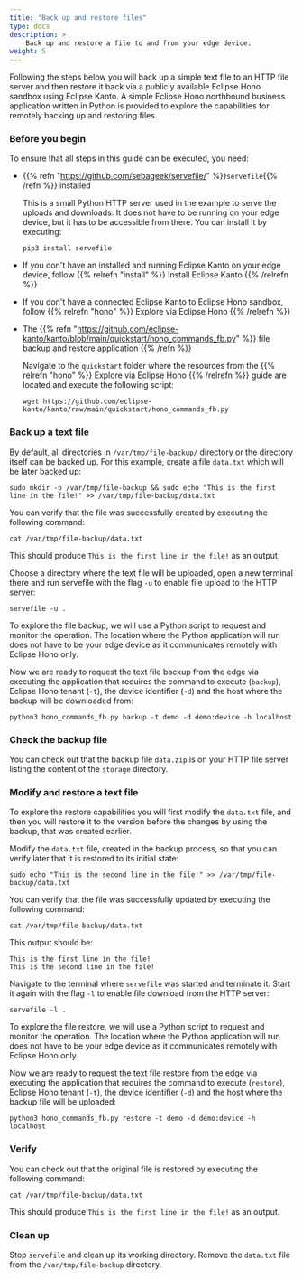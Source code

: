 ```yaml
---
title: "Back up and restore files"
type: docs
description: >
    Back up and restore a file to and from your edge device.
weight: 5
---
```


Following the steps below you will back up a simple text file to an HTTP file server
and then restore it back via a publicly available Eclipse Hono sandbox using Eclipse Kanto.
A simple Eclipse Hono northbound business application written in Python is
provided to explore the capabilities for remotely backing up and restoring files.

### Before you begin

To ensure that all steps in this guide can be executed, you need:

* {{% refn "https://github.com/sebageek/servefile/" %}}`servefile`{{% /refn %}} installed

  This is a small Python HTTP server used in the example to serve the uploads and downloads.
  It does not have to be running on your edge device, but it has to be accessible from there.
  You can install it by executing:

  ```shell
  pip3 install servefile
  ```

* If you don't have an installed and running Eclipse Kanto on your edge device,
  follow {{% relrefn "install" %}} Install Eclipse Kanto {{% /relrefn %}}
* If you don't have a connected Eclipse Kanto to Eclipse Hono sandbox,
  follow {{% relrefn "hono" %}} Explore via Eclipse Hono {{% /relrefn %}}

* The {{% refn "https://github.com/eclipse-kanto/kanto/blob/main/quickstart/hono_commands_fb.py" %}} 
  file backup and restore application {{% /refn %}}

  Navigate to the `quickstart` folder where the resources from the {{% relrefn "hono" %}} Explore via Eclipse Hono 
  {{% /relrefn %}} guide are located and execute the following script:
  
  ```shell
  wget https://github.com/eclipse-kanto/kanto/raw/main/quickstart/hono_commands_fb.py
  ```

### Back up a text file

By default, all directories in `/var/tmp/file-backup/` directory or the directory itself can be backed up.
For this example, create a file `data.txt` which will be later backed up:

```shell
sudo mkdir -p /var/tmp/file-backup && sudo echo "This is the first line in the file!" >> /var/tmp/file-backup/data.txt
```

You can verify that the file was successfully created by executing the following command:

```shell
cat /var/tmp/file-backup/data.txt
```

This should produce `This is the first line in the file!` as an output.

Choose a directory where the text file will be uploaded, open a new terminal there and run servefile
with the flag `-u` to enable file upload to the HTTP server:

```shell
servefile -u .
```

To explore the file backup, we will use a Python script to request and monitor the operation.
The location where the Python application will run does not have to be your edge device as it communicates remotely
with Eclipse Hono only.

Now we are ready to request the text file backup from the edge via executing the application that requires the command
to execute (`backup`), Eclipse Hono tenant (`-t`), the device identifier (`-d`) and the host where the backup will
be downloaded from:

```shell
python3 hono_commands_fb.py backup -t demo -d demo:device -h localhost
```

### Check the backup file

You can check out that the backup file `data.zip` is on your HTTP file
server listing the content of the `storage` directory.

### Modify and restore a text file

To explore the restore capabilities you will first modify the `data.txt` file, and then you will restore it to
the version before the changes by using the backup, that was created earlier.

Modify the `data.txt` file, created in the backup process, so that you can verify
later that it is restored to its initial state:

```shell
sudo echo "This is the second line in the file!" >> /var/tmp/file-backup/data.txt
```

You can verify that the file was successfully updated by executing the following command:

```shell
cat /var/tmp/file-backup/data.txt
```

This output should be: 
```text
This is the first line in the file!
This is the second line in the file!
```

Navigate to the terminal where `servefile` was started and terminate it.
Start it again with the flag `-l` to enable file download from the HTTP server:

```shell
servefile -l .
```

To explore the file restore, we will use a Python script to request and monitor the operation.
The location where the Python application will run does not have to be your edge device as it communicates remotely
with Eclipse Hono only.

Now we are ready to request the text file restore from the edge via executing the application that requires the command
to execute (`restore`), Eclipse Hono tenant (`-t`), the device identifier (`-d`) and the host where the backup file
will be uploaded:

```shell
python3 hono_commands_fb.py restore -t demo -d demo:device -h localhost
```

### Verify

You can check out that the original file is restored by executing the following command:

```shell
cat /var/tmp/file-backup/data.txt
```

This should produce `This is the first line in the file!` as an output.

### Clean up

Stop `servefile` and clean up its working directory.
Remove the `data.txt` file from the `/var/tmp/file-backup` directory.
